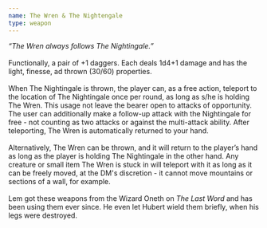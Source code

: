 ```yaml
---
name: The Wren & The Nightengale
type: weapon
---
```

*“The Wren always follows The Nightingale.”*<br><br>Functionally, a pair of +1 daggers. Each deals 1d4+1 damage and has the light, finesse, ad thrown (30/60) properties. <br><br>When The Nightingale is thrown, the player can, as a free action, teleport to the location of The Nightingale once per round, as long as s/he is holding The Wren. This usage not leave the bearer open to attacks of opportunity. The user can additionally make a follow-up attack with the Nightingale for free - not counting as two attacks or against the multi-attack ability. After teleporting, The Wren is automatically returned to your hand. <br><br>Alternatively, The Wren can be thrown, and it will return to the player’s hand as long as the player is holding The Nightingale in the other hand. Any creature or small item The Wren is stuck in will teleport with it as long as it can be freely moved, at the DM's discretion - it cannot move mountains or sections of a wall, for example.<br><br>Lem got these weapons from the Wizard Oneth on *The Last Word* and has been using them ever since. He even let Hubert wield them briefly, when his legs were destroyed.